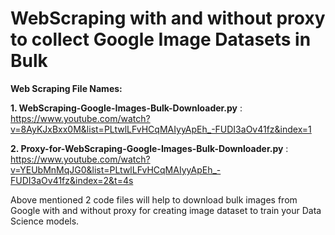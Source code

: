 # WebScraping with and without proxy to collect Google Image Datasets in Bulk

**Web Scraping File Names:**

**1. WebScraping-Google-Images-Bulk-Downloader.py** : https://www.youtube.com/watch?v=8AyKJxBxx0M&list=PLtwlLFvHCqMAIyyApEh_-FUDI3aOv41fz&index=1

**2. Proxy-for-WebScraping-Google-Images-Bulk-Downloader.py** : https://www.youtube.com/watch?v=YEUbMnMqJG0&list=PLtwlLFvHCqMAIyyApEh_-FUDI3aOv41fz&index=2&t=4s

Above mentioned 2 code files will help to download bulk images from Google with and without proxy for creating image dataset to train your Data Science models.
